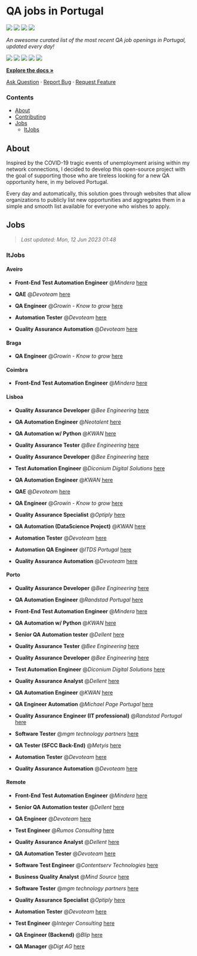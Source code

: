 QA jobs in Portugal
========================

![](https://img.shields.io/static/v1?label=%F0%9F%8C%9F&message=If%20Useful&color=BC4E99)
[![](https://img.shields.io/github/stars/sergiomartins8/qa-jobs-in-portugal)](https://github.com/sergiomartins8/qa-jobs-in-portugal/stargazers)
[![](https://img.shields.io/github/forks/sergiomartins8/qa-jobs-in-portugal)](https://github.com/sergiomartins8/qa-jobs-in-portugal/network/members)
[![](https://img.shields.io/badge/-sergiomartins8-blue?logo=Linkedin&logoColor=white)](https://www.linkedin.com/in/sergiomartins8/)

_An awesome curated list of the most recent QA job openings in Portugal, updated every day!_

[![](https://img.shields.io/github/v/release/sergiomartins8/qa-jobs-in-portugal)](https://github.com/sergiomartins8/qa-jobs-in-portugal/releases)
[![](https://github.com/sergiomartins8/qa-jobs-in-portugal/workflows/release/badge.svg)](https://github.com/sergiomartins8/qa-jobs-in-portugal/actions?query=workflow%3Arelease)
[![](https://img.shields.io/github/issues/sergiomartins8/qa-jobs-in-portugal)](https://github.com/sergiomartins8/qa-jobs-in-portugal/issues)
[![](https://img.shields.io/github/contributors/sergiomartins8/qa-jobs-in-portugal)](https://github.com/sergiomartins8/qa-jobs-in-portugal/graphs/contributors)
[![](https://img.shields.io/github/license/sergiomartins8/qa-jobs-in-portugal)](https://github.com/sergiomartins8/qa-jobs-in-portugal/blob/master/LICENSE)

**[Explore the docs »](https://github.com/sergiomartins8/qa-jobs-in-portugal/blob/master/docs/DOCUMENTATION.md)**

[Ask Question](https://github.com/sergiomartins8/qa-jobs-in-portugal/issues) 
·
[Report Bug](https://github.com/sergiomartins8/qa-jobs-in-portugal/issues)
·
[Request Feature](https://github.com/sergiomartins8/qa-jobs-in-portugal/issues)

### Contents
* [About](#about)
* [Contributing](https://github.com/sergiomartins8/qa-jobs-in-portugal/blob/master/docs/CONTRIBUTING.md)
* [Jobs](#jobs)
  * [ItJobs](#itjobs)

## About
Inspired by the COVID-19 tragic events of unemployment arising within my network connections, I decided to develop this open-source project with the goal of supporting those who are tireless looking for a new QA opportunity here, in my beloved Portugal.

Every day and automatically, this solution goes through websites that allow organizations to publicly list new opportunities and aggregates them in a simple and smooth list available for everyone who wishes to apply.

Jobs
---------

> _Last updated: Mon, 12 Jun 2023 01:48_

### ItJobs

#### Aveiro

- **Front-End Test Automation Engineer** @_Mindera_ [here](https://www.itjobs.pt/oferta/461752/front-end-test-automation-engineer)


- **QAE** @_Devoteam_ [here](https://www.itjobs.pt/oferta/459901/qae)


- **QA Engineer** @_Growin - Know to grow_ [here](https://www.itjobs.pt/oferta/463126/qa-engineer)


- **Automation Tester** @_Devoteam_ [here](https://www.itjobs.pt/oferta/462001/automation-tester)


- **Quality Assurance Automation** @_Devoteam_ [here](https://www.itjobs.pt/oferta/462107/quality-assurance-automation)

#### Braga

- **QA Engineer** @_Growin - Know to grow_ [here](https://www.itjobs.pt/oferta/463126/qa-engineer)

#### Coimbra

- **Front-End Test Automation Engineer** @_Mindera_ [here](https://www.itjobs.pt/oferta/461752/front-end-test-automation-engineer)

#### Lisboa

- **Quality Assurance Developer** @_Bee Engineering_ [here](https://www.itjobs.pt/oferta/461329/quality-assurance-developer)


- **QA Automation Engineer** @_Neotalent_ [here](https://www.itjobs.pt/oferta/460995/qa-automation-engineer)


- **QA Automation w/ Python** @_KWAN_ [here](https://www.itjobs.pt/oferta/462715/qa-automation-w-python)


- **Quality Assurance Tester** @_Bee Engineering_ [here](https://www.itjobs.pt/oferta/460099/quality-assurance-tester)


- **Quality Assurance Developer** @_Bee Engineering_ [here](https://www.itjobs.pt/oferta/459695/quality-assurance-developer)


- **Test Automation Engineer** @_Diconium Digital Solutions_ [here](https://www.itjobs.pt/oferta/463343/test-automation-engineer)


- **QA Automation Engineer** @_KWAN_ [here](https://www.itjobs.pt/oferta/462198/qa-automation-engineer)


- **QAE** @_Devoteam_ [here](https://www.itjobs.pt/oferta/459901/qae)


- **QA Engineer** @_Growin - Know to grow_ [here](https://www.itjobs.pt/oferta/463126/qa-engineer)


- **Quality Assurance Specialist** @_Optiply_ [here](https://www.itjobs.pt/oferta/462947/quality-assurance-specialist)


- **QA Automation (DataScience Project)** @_KWAN_ [here](https://www.itjobs.pt/oferta/462713/qa-automation-datascience-project)


- **Automation Tester** @_Devoteam_ [here](https://www.itjobs.pt/oferta/462001/automation-tester)


- **Automation QA Engineer** @_ITDS Portugal_ [here](https://www.itjobs.pt/oferta/462052/automation-qa-engineer)


- **Quality Assurance Automation** @_Devoteam_ [here](https://www.itjobs.pt/oferta/462107/quality-assurance-automation)

#### Porto

- **Quality Assurance Developer** @_Bee Engineering_ [here](https://www.itjobs.pt/oferta/461329/quality-assurance-developer)


- **QA Automation Engineer** @_Randstad Portugal_ [here](https://www.itjobs.pt/oferta/462552/qa-automation-engineer)


- **Front-End Test Automation Engineer** @_Mindera_ [here](https://www.itjobs.pt/oferta/461752/front-end-test-automation-engineer)


- **QA Automation w/ Python** @_KWAN_ [here](https://www.itjobs.pt/oferta/462715/qa-automation-w-python)


- **Senior QA Automation tester** @_Dellent_ [here](https://www.itjobs.pt/oferta/462084/senior-qa-automation-tester)


- **Quality Assurance Tester** @_Bee Engineering_ [here](https://www.itjobs.pt/oferta/460099/quality-assurance-tester)


- **Quality Assurance Developer** @_Bee Engineering_ [here](https://www.itjobs.pt/oferta/459695/quality-assurance-developer)


- **Test Automation Engineer** @_Diconium Digital Solutions_ [here](https://www.itjobs.pt/oferta/463343/test-automation-engineer)


- **Quality Assurance Analyst** @_Dellent_ [here](https://www.itjobs.pt/oferta/462735/quality-assurance-analyst)


- **QA Automation Engineer** @_KWAN_ [here](https://www.itjobs.pt/oferta/462198/qa-automation-engineer)


- **QA Engineer Automation** @_Michael Page Portugal_ [here](https://www.itjobs.pt/oferta/461867/qa-engineer-automation)


- **Quality Assurance Engineer (IT professional)** @_Randstad Portugal_ [here](https://www.itjobs.pt/oferta/463296/quality-assurance-engineer-it-professional)


- **Software Tester** @_mgm technology partners_ [here](https://www.itjobs.pt/oferta/461963/software-tester)


- **QA Tester (SFCC Back-End)** @_Metyis_ [here](https://www.itjobs.pt/oferta/463144/qa-tester-sfcc-back-end)


- **Automation Tester** @_Devoteam_ [here](https://www.itjobs.pt/oferta/462001/automation-tester)


- **Quality Assurance Automation** @_Devoteam_ [here](https://www.itjobs.pt/oferta/462107/quality-assurance-automation)

#### Remote

- **Front-End Test Automation Engineer** @_Mindera_ [here](https://www.itjobs.pt/oferta/461752/front-end-test-automation-engineer)


- **Senior QA Automation tester** @_Dellent_ [here](https://www.itjobs.pt/oferta/462084/senior-qa-automation-tester)


- **QA Engineer** @_Devoteam_ [here](https://www.itjobs.pt/oferta/462959/qa-engineer)


- **Test Engineer** @_Rumos Consulting_ [here](https://www.itjobs.pt/oferta/463248/test-engineer)


- **Quality Assurance Analyst** @_Dellent_ [here](https://www.itjobs.pt/oferta/462735/quality-assurance-analyst)


- **QA Automation Tester** @_Devoteam_ [here](https://www.itjobs.pt/oferta/462966/qa-automation-tester)


- **Software Test Engineer** @_Contentserv Technologies_ [here](https://www.itjobs.pt/oferta/461513/software-test-engineer)


- **Business Quality Analyst** @_Mind Source_ [here](https://www.itjobs.pt/oferta/461766/business-quality-analyst)


- **Software Tester** @_mgm technology partners_ [here](https://www.itjobs.pt/oferta/461963/software-tester)


- **Quality Assurance Specialist** @_Optiply_ [here](https://www.itjobs.pt/oferta/462947/quality-assurance-specialist)


- **Automation Tester** @_Devoteam_ [here](https://www.itjobs.pt/oferta/462001/automation-tester)


- **Test Engineer** @_Integer Consulting_ [here](https://www.itjobs.pt/oferta/460772/test-engineer)


- **QA Engineer (Backend)** @_Blip_ [here](https://www.itjobs.pt/oferta/462380/qa-engineer-backend)


- **QA Manager** @_Digt AG_ [here](https://www.itjobs.pt/oferta/463134/qa-manager)

